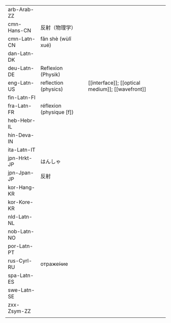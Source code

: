 | | | |
|-|-|-|
| arb-Arab-ZZ |  |  |
| cmn-Hans-CN | 反射（物理学） |  |
| cmn-Latn-CN | fǎn shè (wùlǐ xué) |  |
| dan-Latn-DK |  |  |
| deu-Latn-DE | Reflexion (Physik) |  |
| eng-Latn-US | reflection (physics) | [[interface]]; [[optical medium]]; [[wavefront]] |
| fin-Latn-FI |  |  |
| fra-Latn-FR | réflexion (physique [f]) |  |
| heb-Hebr-IL |  |  |
| hin-Deva-IN |  |  |
| ita-Latn-IT |  |  |
| jpn-Hrkt-JP | はんしゃ |  |
| jpn-Jpan-JP | 反射 |  |
| kor-Hang-KR |  |  |
| kor-Kore-KR |  |  |
| nld-Latn-NL |  |  |
| nob-Latn-NO |  |  |
| por-Latn-PT |  |  |
| rus-Cyrl-RU | отраже́ние |  |
| spa-Latn-ES |  |  |
| swe-Latn-SE |  |  |
| zxx-Zsym-ZZ |  |  |
|  |  |  |